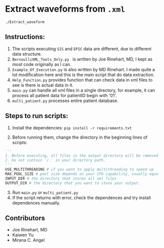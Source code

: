 # Extract waveforms from `.xml`

`./Extract_waveform`

## Instructions:

1. The scripts executing `SIS` and `EPIC` data are different, due to different data structure.
2. `BernoulliXML_Tools_Only.py ` is written by Joe Rinehart, MD, 
    I kept as most code originally as I can.
3. `Example_Of_Execution.py` is also written by MD Rinehart. 
    I made quite a lot modification here and this is 
    the main script that do data extraction.
4. `Help_Function.py` provides function that can check data
    in xml files to see is there is actual data in it.
5. `main.py` can handle all xml files in a single directory,
    for example, it can process all patient data for patientID
    begin with '01'.
6. `multi_patient.py` processes entire patient database.

## Steps to run scripts:

1. Install the dependencies: `pip install -r requirements.txt`

2. Before running them, change the directory in the beginning lines of scripts:

  ```python
  '''
  1. Before executing, all files in the output directory will be removed. So double check the OUTPUT_DIR before you run it. 
  2. Do not contain `/.` in your directory path. 
  '''
  USE_MULTITHREADING # if you want to apply multithreading to speed up
  MAX_POOL_SIZE # pool size depends on your CPU capability, usually equals to the number of cores in computer
  INPUT_DIR # the directory that stores all xml files
  OUTPUT_DIR # the directory that you want to store your output.
  ```

3. Run `main.py` or `multi_patient.py`
4. If the script returns with error,  check the dependences and try install dependences manually.

## Contributors

- Joe Rinehart, MD
- Kaiwen Yu
- Mirana C. Angel
